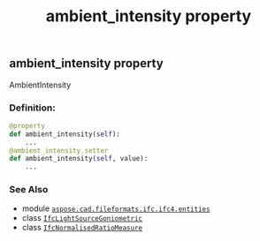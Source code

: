 ﻿---
title: ambient_intensity property
second_title: Aspose.CAD for Python via .NET API References
description: 
type: docs
weight: 30
url: /aspose.cad.fileformats.ifc.ifc4.entities/ifclightsourcegoniometric/ambient_intensity/
is_root: false
---

## ambient_intensity property


AmbientIntensity
### Definition:
```python
@property
def ambient_intensity(self):
    ...
@ambient_intensity.setter
def ambient_intensity(self, value):
    ...
```

### See Also
* module [`aspose.cad.fileformats.ifc.ifc4.entities`](../../)
* class [`IfcLightSourceGoniometric`](/cad/python-net/aspose.cad.fileformats.ifc.ifc4.entities/ifclightsourcegoniometric)
* class [`IfcNormalisedRatioMeasure`](/cad/python-net/aspose.cad.fileformats.ifc.ifc4.types/ifcnormalisedratiomeasure)
